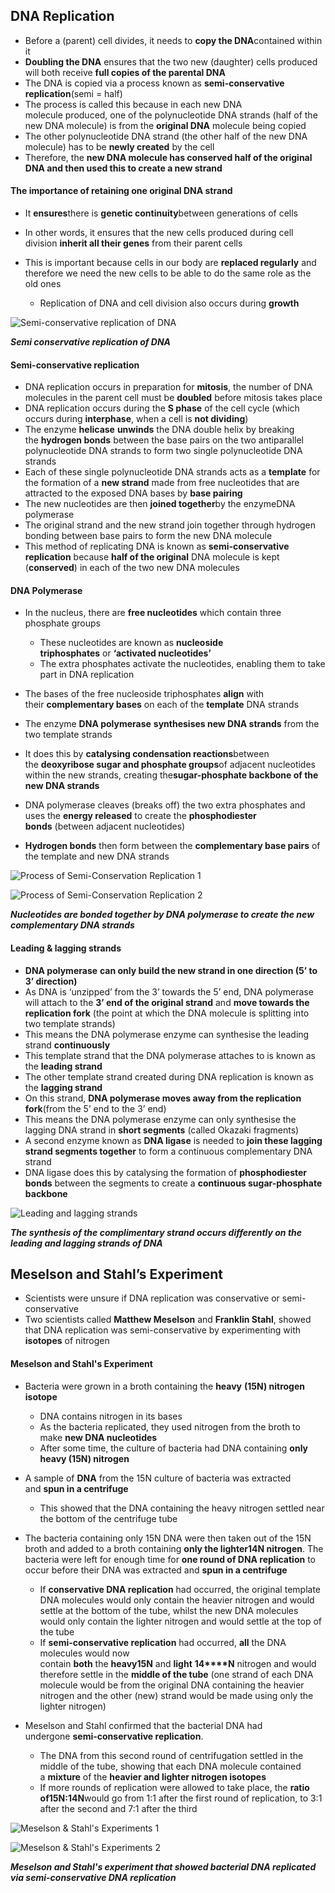 ## DNA Replication

* Before a (parent) cell divides, it needs to **copy the DNA**contained within it
* **Doubling the DNA** ensures that the two new (daughter) cells produced will both receive **full copies of the parental DNA**
* The DNA is copied via a process known as **semi-conservative replication**(semi = half)
* The process is called this because in each new DNA molecule produced, one of the polynucleotide DNA strands (half of the new DNA molecule) is from the **original DNA** molecule being copied
* The other polynucleotide DNA strand (the other half of the new DNA molecule) has to be **newly created** by the cell
* Therefore, the **new DNA molecule has conserved half of the original DNA and then used this to create a new strand**

#### The importance of retaining one original DNA strand

* It **ensures**there is **genetic continuity**between generations of cells
* In other words, it ensures that the new cells produced during cell division **inherit all their genes** from their parent cells
* This is important because cells in our body are **replaced regularly** and therefore we need the new cells to be able to do the same role as the old ones

  + Replication of DNA and cell division also occurs during **growth**

![Semi-conservative replication of DNA](Semi-conservative-replication-of-DNA.png)

***Semi conservative replication of DNA***

#### Semi-conservative replication

* DNA replication occurs in preparation for **mitosis**, the number of DNA molecules in the parent cell must be **doubled** before mitosis takes place
* DNA replication occurs during the **S phase** of the cell cycle (which occurs during **interphase**, when a cell is **not dividing**)
* The enzyme **helicase** **unwinds** the DNA double helix by breaking the **hydrogen bonds** between the base pairs on the two antiparallel polynucleotide DNA strands to form two single polynucleotide DNA strands
* Each of these single polynucleotide DNA strands acts as a **template** for the formation of a **new strand** made from free nucleotides that are attracted to the exposed DNA bases by **base pairing**
* The new nucleotides are then **joined together**by the enzymeDNA polymerase
* The original strand and the new strand join together through hydrogen bonding between base pairs to form the new DNA molecule
* This method of replicating DNA is known as **semi-conservative replication** because **half of the original** DNA molecule is kept (**conserved**) in each of the two new DNA molecules

#### DNA Polymerase

* In the nucleus, there are **free nucleotides** which contain three phosphate groups

  + These nucleotides are known as **nucleoside triphosphates** or **‘activated nucleotides’**
  + The extra phosphates activate the nucleotides, enabling them to take part in DNA replication
* The bases of the free nucleoside triphosphates **align** with their **complementary bases** on each of the **template** DNA strands
* The enzyme **DNA polymerase** **synthesises new DNA strands** from the two template strands
* It does this by **catalysing condensation reactions**between the **deoxyribose sugar and phosphate groups**of adjacent nucleotides within the new strands, creating the**sugar-phosphate backbone of the new DNA strands**
* DNA polymerase cleaves (breaks off) the two extra phosphates and uses the **energy released** to create the **phosphodiester bonds** (between adjacent nucleotides)
* **Hydrogen bonds** then form between the **complementary base pairs** of the template and new DNA strands

![Process of Semi-Conservation Replication 1](Process-of-Semi-Conservation-Replication-1.png)

![Process of Semi-Conservation Replication 2](Process-of-Semi-Conservation-Replication-2.png)

***Nucleotides are bonded together by DNA polymerase to create the new complementary DNA strands***

#### Leading & lagging strands

* **DNA polymerase** **can only build the new strand in one direction (5’ to 3’ direction)**
* As DNA is ‘unzipped’ from the 3’ towards the 5’ end, DNA polymerase will attach to the **3’ end of the original strand** and **move towards the replication fork** (the point at which the DNA molecule is splitting into two template strands)
* This means the DNA polymerase enzyme can synthesise the leading strand **continuously**
* This template strand that the DNA polymerase attaches to is known as the **leading strand**
* The other template strand created during DNA replication is known as the **lagging strand**
* On this strand, **DNA polymerase moves away from the replication fork**(from the 5’ end to the 3’ end)
* This means the DNA polymerase enzyme can only synthesise the lagging DNA strand in **short segments** (called Okazaki fragments)
* A second enzyme known as **DNA ligase** is needed to **join these lagging strand segments together** to form a continuous complementary DNA strand
* DNA ligase does this by catalysing the formation of **phosphodiester bonds** between the segments to create a **continuous sugar-phosphate backbone**

![Leading and lagging strands](Leading-and-lagging-strands.png)

***The synthesis of the complimentary strand occurs differently on the leading and lagging strands of DNA***

## Meselson and Stahl’s Experiment

* Scientists were unsure if DNA replication was conservative or semi-conservative
* Two scientists called **Matthew Meselson** and **Franklin Stahl**, showed that DNA replication was semi-conservative by experimenting with **isotopes** of nitrogen

#### Meselson and Stahl's Experiment

* Bacteria were grown in a broth containing the **heavy** **(****15****N) nitrogen isotope**

  + DNA contains nitrogen in its bases
  + As the bacteria replicated, they used nitrogen from the broth to make **new DNA nucleotides**
  + After some time, the culture of bacteria had DNA containing **only heavy (****15****N) nitrogen**
* A sample of **DNA** from the 15N culture of bacteria was extracted and **spun in a centrifuge**

  + This showed that the DNA containing the heavy nitrogen settled near the bottom of the centrifuge tube
* The bacteria containing only 15N DNA were then taken out of the 15N broth and added to a broth containing **only the lighter****14****N nitrogen**. The bacteria were left for enough time for **one round of DNA replication** to occur before their DNA was extracted and **spun in a centrifuge**

  + If **conservative DNA replication** had occurred, the original template DNA molecules would only contain the heavier nitrogen and would settle at the bottom of the tube, whilst the new DNA molecules would only contain the lighter nitrogen and would settle at the top of the tube
  + If **semi-conservative replication** had occurred, **all** the DNA molecules would now contain **both** the **heavy****15****N** and **light** **14****N** nitrogen and would therefore settle in the **middle of the tube** (one strand of each DNA molecule would be from the original DNA containing the heavier nitrogen and the other (new) strand would be made using only the lighter nitrogen)
* Meselson and Stahl confirmed that the bacterial DNA had undergone **semi-conservative replication**.

  + The DNA from this second round of centrifugation settled in the middle of the tube, showing that each DNA molecule contained a **mixture** of the **heavier and lighter nitrogen isotopes**
  + If more rounds of replication were allowed to take place, the **ratio of****15****N:****14****N**would go from 1:1 after the first round of replication, to 3:1 after the second and 7:1 after the third

![Meselson &amp; Stahl's Experiments 1](Meselson-Stahls-Experiments-1.png)

![Meselson &amp; Stahl's Experiments 2](Meselson-Stahls-Experiments-2.png)

***Meselson and Stahl's experiment that showed bacterial DNA replicated via semi-conservative DNA replication***
